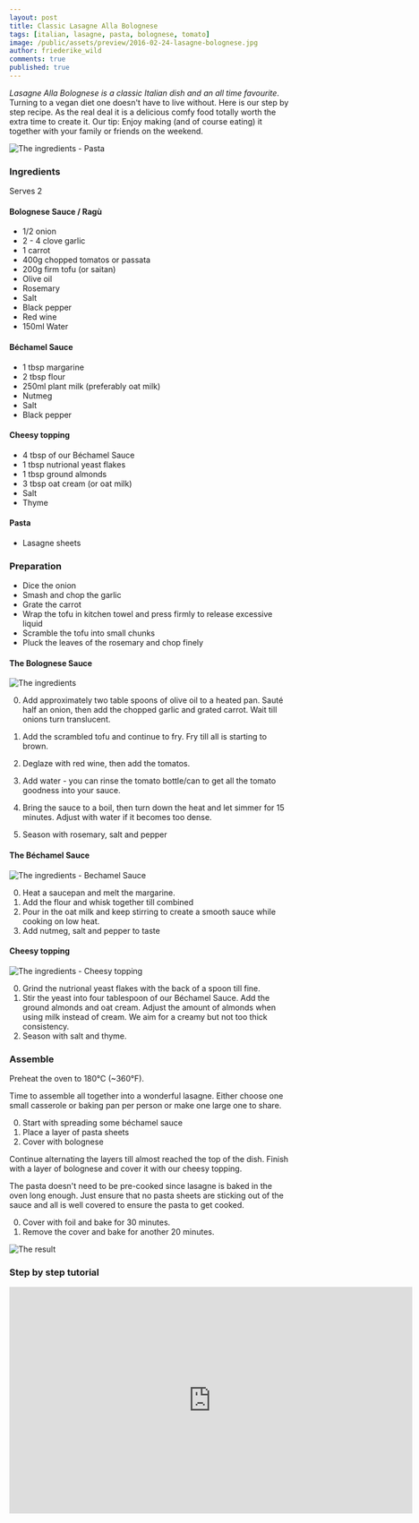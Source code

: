 ```yaml
---
layout: post
title: Classic Lasagne Alla Bolognese
tags: [italian, lasagne, pasta, bolognese, tomato]
image: /public/assets/preview/2016-02-24-lasagne-bolognese.jpg
author: friederike_wild
comments: true
published: true
---
```



*Lasagne Alla Bolognese is a classic Italian dish and an all time favourite*. Turning to a vegan diet one doesn't have to live without. Here is our step by step recipe. As the real deal it is a delicious comfy food totally worth the extra time to create it. Our tip: Enjoy making (and of course eating) it together with your family or friends on the weekend.


<!--more-->

![The ingredients - Pasta](/public/assets/2016-02-24-lasagne-pasta.jpg "The ingredients - Pasta")

### Ingredients

Serves 2

#### Bolognese Sauce / Ragù

* 1/2 onion
* 2 - 4 clove garlic
* 1 carrot
* 400g chopped tomatos or passata
* 200g firm tofu (or saitan)
* Olive oil
* Rosemary
* Salt
* Black pepper
* Red wine
* 150ml Water


#### Béchamel Sauce
* 1 tbsp margarine
* 2 tbsp flour
* 250ml plant milk (preferably oat milk)
* Nutmeg
* Salt
* Black pepper



#### Cheesy topping

* 4 tbsp of our Béchamel Sauce
* 1 tbsp nutrional yeast flakes
* 1 tbsp ground almonds
* 3 tbsp oat cream (or oat milk)
* Salt
* Thyme


#### Pasta

* Lasagne sheets


### Preparation

* Dice the onion
* Smash and chop the garlic
* Grate the carrot
* Wrap the tofu in kitchen towel and press firmly to release excessive liquid
* Scramble the tofu into small chunks
* Pluck the leaves of the rosemary and chop finely



#### The Bolognese Sauce

![The ingredients](/public/assets/2016-02-24-lasagne-bolognese.jpg "The ingredients - Bolognese Sauce")

0. Add approximately two table spoons of olive oil to a heated pan. Sauté half an onion, then add the chopped garlic and grated carrot. Wait till onions turn translucent.

0. Add the scrambled tofu and continue to fry. Fry till all is starting to brown.

0. Deglaze with red wine, then add the tomatos.

0. Add water - you can rinse the tomato bottle/can to get all the tomato goodness into your sauce.

0. Bring the sauce to a boil, then turn down the heat and let simmer for 15 minutes. Adjust with water if it becomes too dense.

0. Season with rosemary, salt and pepper



#### The Béchamel Sauce

![The ingredients - Bechamel Sauce](/public/assets/2016-02-24-lasagne-bechamel.jpg "The ingredients - Bechamel Sauce")

0. Heat a saucepan and melt the margarine.
0. Add the flour and whisk together till combined
0. Pour in the oat milk and keep stirring to create a smooth sauce while cooking on low heat.
1. Add nutmeg, salt and pepper to taste


#### Cheesy topping

![The ingredients - Cheesy topping](/public/assets/2016-02-24-lasagne-cheese.jpg "The ingredients - Cheesy topping")

0. Grind the nutrional yeast flakes with the back of a spoon till fine. 
0. Stir the yeast into four tablespoon of our Béchamel Sauce. Add the ground almonds and oat cream. Adjust the amount of almonds when using milk instead of cream. We aim for a creamy but not too thick consistency.
0. Season with salt and thyme.



### Assemble

Preheat the oven to 180°C (~360°F).

Time to assemble all together into a wonderful lasagne. Either choose one small casserole or baking pan per person or make one large one to share.

0. Start with spreading some béchamel sauce
1. Place a layer of pasta sheets
2. Cover with bolognese

Continue alternating the layers till almost reached the top of the dish.
Finish with a layer of bolognese and cover it with our cheesy topping.

The pasta doesn't need to be pre-cooked since lasagne is baked in the oven long enough. Just ensure that no pasta sheets are sticking out of the sauce and all is well covered to ensure the pasta to get cooked.

0. Cover with foil and bake for 30 minutes.
1. Remove the cover and bake for another 20 minutes.

![The result](/public/assets/2016-02-24-lasagne-result.jpg "The result")


### Step by step tutorial


<iframe width="720" height="405" src="http://www.youtube.com/embed/K3OVYD9WYXA?rel=0" frameborder="0" allowfullscreen> </ iframe>
